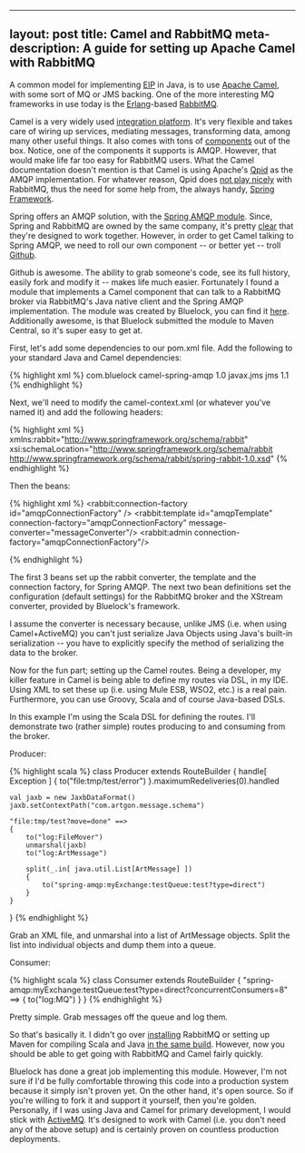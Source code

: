 
--- 
layout: post
title: Camel and RabbitMQ
meta-description: A guide for setting up Apache Camel with RabbitMQ
---

A common model for implementing [EIP](http://www.eaipatterns.com/ "Enterprise Integration Patterns") in Java, is to use [Apache Camel](http://camel.apache.org/), with some sort of MQ or JMS backing. One of the more interesting MQ frameworks in use today is the [Erlang](http://www.erlang.org/)-based [RabbitMQ](http://www.rabbitmq.com/). 

Camel is a very widely used [integration platform](http://en.wikipedia.org/wiki/Integration_platform). It's very flexible and takes care of wiring up services, mediating messages, transforming data, among many other useful things. It also comes with tons of [components](http://camel.apache.org/components.html) out of the box. Notice, one of the components it supports is AMQP. However, that would make life far too easy for RabbitMQ users. What the Camel documentation doesn't mention is that Camel is using Apache's [Qpid](http://qpid.apache.org/) as the AMQP implementation. For whatever reason, Qpid does [not play nicely](http://www.rabbitmq.com/interoperability.html) with RabbitMQ, thus the need for some help from, the always handy, [Spring Framework](http://www.springsource.org/).

Spring offers an AMQP solution, with the [Spring AMQP module](http://www.springsource.org/spring-amqp). Since, Spring and RabbitMQ are owned by the same company, it's pretty [clear](http://static.springsource.org/spring-amqp/reference/html/#d0e51) that they're designed to work together. However, in order to get Camel talking to Spring AMQP, we need to roll our own component -- or better yet -- troll [Github](http://www.github.com).

<!--more-->

Github is awesome. The ability to grab someone's code, see its full history, easily fork and modify it -- makes life much easier. Fortunately I found a module that implements a Camel component that can talk to a RabbitMQ broker via RabbitMQ's Java native client and the Spring AMQP implementation. The module was created by Bluelock, you can find it [here](https://github.com/Bluelock/camel-spring-amqp). Additionally awesome, is that Bluelock submitted the module to Maven Central, so it's super easy to get at.

First, let's add some dependencies to our pom.xml file. Add the following to your standard Java and Camel dependencies:

{% highlight xml %}
<dependency>
  <groupId>com.bluelock</groupId>
  <artifactId>camel-spring-amqp</artifactId>
  <version>1.0</version>
</dependency>
<dependency>
  <groupId>javax.jms</groupId>
  <artifactId>jms</artifactId>
  <version>1.1</version>
</dependency>
{% endhighlight %}

Next, we'll need to modify the camel-context.xml (or whatever you've named it) and add the following headers:


{% highlight xml %}
xmlns:rabbit="http://www.springframework.org/schema/rabbit"
xsi:schemaLocation="http://www.springframework.org/schema/rabbit http://www.springframework.org/schema/rabbit/spring-rabbit-1.0.xsd"
{% endhighlight %}

Then the beans:

{% highlight xml %}
<rabbit:connection-factory id="amqpConnectionFactory" />
<rabbit:template id="amqpTemplate" connection-factory="amqpConnectionFactory" 
      message-converter="messageConverter"/>
<rabbit:admin connection-factory="amqpConnectionFactory"/>

<bean id="amqpConnectionFactory" 
      class="org.springframework.amqp.rabbit.connection.CachingConnectionFactory">
    <property name="host" value="localhost"/>
    <property name="port" value="5672"/>
    <property name="username" value="guest"/>
    <property name="password" value="guest"/>
    <property name="virtualHost" value="/"/>
</bean>

<bean id="messageConverter" class="amqp.spring.converter.XStreamConverter"/>
{% endhighlight %}

The first 3 beans set up the rabbit converter, the template and the connection factory, for Spring AMQP. The next two bean definitions set the configuration (default settings) for the RabbitMQ broker and the XStream converter, provided by Bluelock's framework. 

I assume the converter is necessary because, unlike JMS (i.e. when using Camel+ActiveMQ) you can't just serialize Java Objects using Java's built-in serialization -- you have to explicitly specify the method of serializing the data to the broker. 

Now for the fun part; setting up the Camel routes. Being a developer, my killer feature in Camel is being able to define my routes via DSL, in my IDE. Using XML to set these up (i.e. using Mule ESB, WSO2, etc.) is a real pain. Furthermore, you can use Groovy, Scala and of course Java-based DSLs. 

In this example I'm using the Scala DSL for defining the routes. I'll demonstrate two (rather simple) routes producing to and consuming from the broker.

Producer:

{% highlight scala %}
class Producer extends RouteBuilder
{
    handle[ Exception ]
    {
        to("file:tmp/test/error")
    }.maximumRedeliveries(0).handled

    val jaxb = new JaxbDataFormat()
    jaxb.setContextPath("com.artgon.message.schema")

    "file:tmp/test?move=done" ==>
    {
        to("log:FileMover")
        unmarshal(jaxb)
        to("log:ArtMessage")

        split(_.in[ java.util.List[ArtMessage] ])
        {
            to("spring-amqp:myExchange:testQueue:test?type=direct")
        }
    }
}
{% endhighlight %}

Grab an XML file, and unmarshal into a list of ArtMessage objects. Split the list into individual objects and dump them into a queue.

Consumer:

{% highlight scala %}
class Consumer extends RouteBuilder
{
  "spring-amqp:myExchange:testQueue:test?type=direct?concurrentConsumers=8" ==>
  {
      to("log:MQ")
  }
}
{% endhighlight %}

Pretty simple. Grab messages off the queue and log them. 

So that's basically it. I didn't go over [installing](http://www.rabbitmq.com/download.html) RabbitMQ or setting up Maven for compiling Scala and Java [in the same build](http://scala-tools.org/mvnsites/maven-scala-plugin/). However, now you should be able to get going with RabbitMQ and Camel fairly quickly. 

Bluelock has done a great job implementing this module. However, I'm not sure if I'd be fully comfortable throwing this code into a production system because it simply isn't proven yet. On the other hand, it's open source. So if you're willing to fork it and support it yourself, then you're golden. Personally, if I was using Java and Camel for primary development, I would stick with [ActiveMQ](http://activemq.apache.org/). It's designed to work with Camel (i.e. you don't need any of the above setup) and is certainly proven on countless production deployments.
